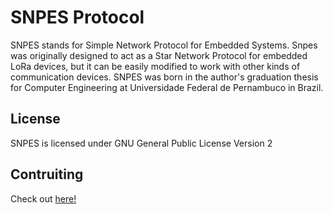 # SNPES Protocol

SNPES stands for Simple Network Protocol for Embedded Systems. Snpes was originally
designed to act as a Star Network Protocol for embedded LoRa devices, but it can be
easily modified to work with other kinds of communication devices. SNPES was born in
the author's graduation thesis for Computer Engineering at Universidade Federal de
Pernambuco in Brazil.

## License

SNPES is licensed under GNU General Public License Version 2

## Contruiting

Check out [here!](CONTRIBUTING.md) 
